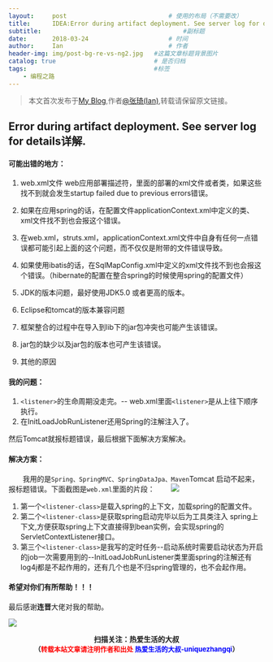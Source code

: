 ```yaml
---
layout:     post             				# 使用的布局（不需要改）
title:      IDEA:Error during artifact deployment. See server log for details.详解          			# 标题 
subtitle:    					  				#副标题
date:       2018-03-24  					# 时间
author:     Ian                  			# 作者
header-img: img/post-bg-re-vs-ng2.jpg	#这篇文章标题背景图片
catalog: true                        	# 是否归档
tags:                              		#标签
    - 编程之路
---
```


> 本文首次发布于[My Blog](http://uniquezhangqi.top),作者[@张琦(Ian)](http://uniquezhangqi.top/about/),转载请保留原文链接。

## Error during artifact deployment. See server log for details详解.

#### 可能出错的地方：

1. web.xml文件   web应用部署描述符，里面的部署的xml文件或者类，如果这些找不到就会发生startup failed due to previous errors错误。

2. 如果在应用spring的话，在配置文件applicationContext.xml中定义的类、xml文件找不到也会报这个错误。

3. 在web.xml，struts.xml，applicationContext.xml文件中自身有任何一点错误都可能引起上面的这个问题，而不仅仅是附带的文件错误导致。

4. 如果使用ibatis的话，在SqlMapConfig.xml中定义的xml文件找不到也会报这个错误。（hibernate的配置在整合spring的时候使用spring的配置文件）

5. JDK的版本问题，最好使用JDK5.0 或者更高的版本。

6. Eclipse和tomcat的版本兼容问题

7. 框架整合的过程中在导入到lib下的jar包冲突也可能产生该错误。

8. jar包的缺少以及jar包的版本也可产生该错误。

9. 其他的原因

#### 我的问题：

1. `<listener>`的生命周期没走完。-- web.xml里面`<listener>`是从上往下顺序执行。
2. 在InitLoadJobRunListener还用Spring的注解注入了。

然后Tomcat就报标题错误，最后根据下面解决方案解决。   

#### 解决方案：
　　我用的是`Spring、SpringMVC、SpringDataJpa、Maven`Tomcat 启动不起来，报标题错误。下面截图是`web.xml`里面的片段：
　　![](https://ws4.sinaimg.cn/large/006tKfTcgy1fpphge1nrij30l005jt8k.jpg)

1. 第一个`<listener-class>`是载入spring的上下文，加载spring的配置文件。　　
2. 第二个`<listener-class>`是获取spring启动完毕以后为工具类注入 spring上下文,方便获取spring上下文直接得到bean实例，会实现spring的ServletContextListener接口。
3. 第三个`<listener-class>`是我写的定时任务--启动系统时需要启动状态为开启的job一次需要用到的--InitLoadJobRunListener类里面spring的注解还有log4j都是不起作用的，还有几个也是不归spring管理的，也不会起作用。

#### 希望对你们有所帮助！！！
最后感谢**连晋**大佬对我的帮助。



![](https://ws3.sinaimg.cn/large/006tKfTcgy1fqj5aochgoj309k09kmwz.jpg)
<b><center>扫描关注：热爱生活的大叔</center>
<b><center><font size="2">（<font size="2" color="#FF0000">转载本站文章请注明作者和出处</font> <font size="2" color="#0000FF">热爱生活的大叔-uniquezhangqi</font><font size="2">）</font>